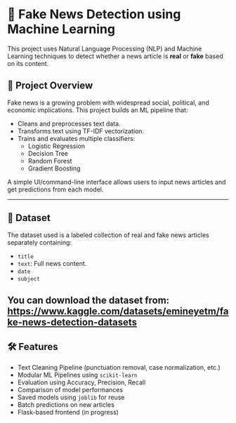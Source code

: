 # 📰 Fake News Detection using Machine Learning

This project uses Natural Language Processing (NLP) and Machine Learning techniques to detect whether a news article is **real** or **fake** based on its content.

## 🚀 Project Overview

Fake news is a growing problem with widespread social, political, and economic implications. This project builds an ML pipeline that:
- Cleans and preprocesses text data.
- Transforms text using TF-IDF vectorization.
- Trains and evaluates multiple classifiers:
  - Logistic Regression
  - Decision Tree
  - Random Forest
  - Gradient Boosting

A simple UI/command-line interface allows users to input news articles and get predictions from each model.

---

## 📁 Dataset

The dataset used is a labeled collection of real and fake news articles separately containing:
- `title`
- `text`: Full news content.
- `date`
- `subject`

You can download the dataset from:
https://www.kaggle.com/datasets/emineyetm/fake-news-detection-datasets
---

## 🛠️ Features

- Text Cleaning Pipeline (punctuation removal, case normalization, etc.)
- Modular ML Pipelines using `scikit-learn`
- Evaluation using Accuracy, Precision, Recall
- Comparison of model performances
- Saved models using `joblib` for reuse
- Batch predictions on new articles
- Flask-based frontend (in progress)

